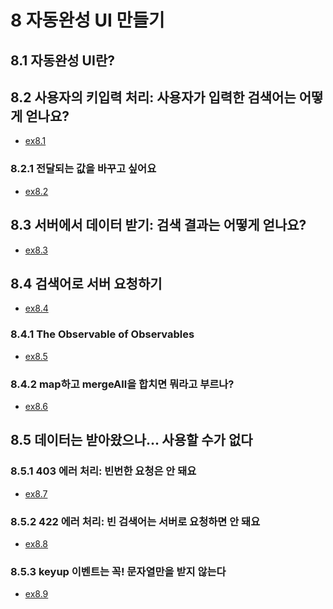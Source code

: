 # 8 자동완성 UI 만들기

## 8.1 자동완성 UI란?

## 8.2 사용자의 키입력 처리: 사용자가 입력한 검색어는 어떻게 얻나요?
- [ex8.1][link1]

### 8.2.1 전달되는 값을 바꾸고 싶어요
- [ex8.2][link2]

## 8.3 서버에서 데이터 받기: 검색 결과는 어떻게 얻나요?
- [ex8.3][link3]

## 8.4 검색어로 서버 요청하기
- [ex8.4][link4]

### 8.4.1 The Observable of Observables
- [ex8.5][link5]

### 8.4.2 map하고 mergeAll을 합치면 뭐라고 부르나?
- [ex8.6][link6]

## 8.5 데이터는 받아왔으나... 사용할 수가 없다

### 8.5.1 403 에러 처리: 빈번한 요청은 안 돼요
- [ex8.7][link7]

### 8.5.2 422 에러 처리: 빈 검색어는 서버로 요청하면 안 돼요
- [ex8.8][link8]

### 8.5.3 keyup 이벤트는 꼭! 문자열만을 받지 않는다
- [ex8.9][link9]

[link1]: ../src/ch08/ex8.1.js
[link2]: ../src/ch08/ex8.2.js
[link3]: ../src/ch08/ex8.3.js
[link4]: ../src/ch08/ex8.4.js
[link5]: ../src/ch08/ex8.5.js
[link6]: ../src/ch08/ex8.6.js
[link7]: ../src/ch08/ex8.7.js
[link8]: ../src/ch08/ex8.8.js
[link9]: ../src/ch08/ex8.9.js
[link10]: ../src/ch08/ex8.10.js
[link11]: ../src/ch08/ex8.11.js
